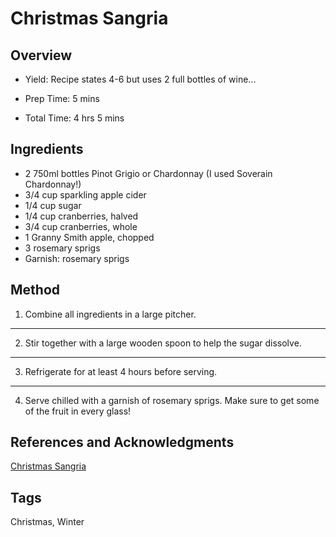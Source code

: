 # Christmas Sangria

## Overview

- Yield: Recipe states 4-6 but uses 2 full bottles of wine...

- Prep Time: 5 mins

- Total Time: 4 hrs 5 mins

## Ingredients

- 2 750ml bottles Pinot Grigio or Chardonnay (I used Soverain Chardonnay!)
- 3/4 cup sparkling apple cider
- 1/4 cup sugar
- 1/4 cup cranberries, halved
- 3/4 cup cranberries, whole
- 1 Granny Smith apple, chopped
- 3 rosemary sprigs
- Garnish: rosemary sprigs

## Method

1. Combine all ingredients in a large pitcher.
---
2. Stir together with a large wooden spoon to help the sugar dissolve.
---
3. Refrigerate for at least 4 hours before serving.
---
4. Serve chilled with a garnish of rosemary sprigs. Make sure to get some of the fruit in every glass!


## References and Acknowledgments

[Christmas Sangria](http://www.cakenknife.com/christmas-sangria/)

## Tags

Christmas, Winter